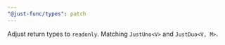 ```yaml
---
"@just-func/types": patch
---
```


Adjust return types to `readonly`.
Matching `JustUno<V>` and `JustDuo<V, M>`.
